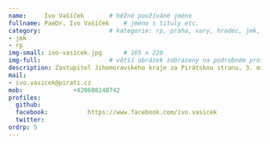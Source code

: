 ```yaml
---
name:     Ivo Vašíček	  	# běžně používáné jméno
fullname: PaeDr. Ivo Vašíček  	# jméno s tituly etc.
category:                 	# kategorie: rp, praha, vary, hradec, jmk, senat
- jmk
- rp
img-small: ivo-vasicek.jpg      # 165 x 220
img-full:                 	# větší obrázek zobrazený na podrobném profilu
description: Zastupitel Jihomoravského kraje za Pirátskou stranu, 3. místopředseda Pirátů             	# kratký popis, max 160 znaků
mail:
- ivo.vasicek@pirati.cz
mob:			  +420608240742
profiles:
  github:                 
  facebook: 		  https://www.facebook.com/ivo.vasicek
  twitter: 		
ordrp: 5  
---
```


